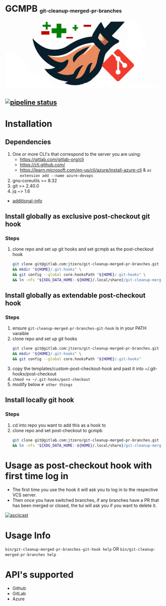 # GCMPB <sub><sup><sub>git-cleanup-merged-pr-branches</sub></sup></sub>
![broom](./web/broom-logo-wide.jpg)

[![pipeline status](https://gitlab.com/jtzero/git-cleanup-merged-pr-branches/badges/main/pipeline.svg)](https://gitlab.com/jtzero/git-cleanup-merged-pr-branches/pipelines?scope=all&page=1&ref=main)
---

# Installation
  ## Dependencies
  1. One or more CLI's that correspond to the server you are using:
      - https://gitlab.com/gitlab-org/cli
      - https://cli.github.com/
      - https://learn.microsoft.com/en-us/cli/azure/install-azure-cli & `az extension add --name azure-devops`
  1. gnu-coreutils >= 8.32
  1. git >= 2.40.0
  1. jq ~> 1.6
  - [additional-info](./DEPENDENCIES.md)


  ## Install globally as exclusive post-checkout git hook
  ### Steps
  1. clone repo and set up git hooks and set gcmpb as the post-checkout hook
      ```bash
      git clone git@gitlab.com:jtzero/git-cleanup-merged-pr-branches.git "${XDG_DATA_HOME:-${HOME}/.local/share}/git-cleanup-merged-pr-branches" --branch stable \
      && mkdir "${HOME}/.git-hooks" \
      && git config --global core.hooksPath "${HOME}/.git-hooks" \
      && ln -nfs "${XDG_DATA_HOME:-${HOME}/.local/share}/git-cleanup-merged-pr-branches/bin/git-cleanup-merged-pr-branches-git-hook" "${HOME}/.git-hooks/post-checkout"
      ```

  ## Install globally as extendable post-checkout hook
  ### Steps
  1. ensure `git-cleanup-merged-pr-branches-git-hook` is in your PATH varaible
  1. clone repo and set up git hooks
      ```bash
      git clone git@gitlab.com:jtzero/git-cleanup-merged-pr-branches.git "${XDG_DATA_HOME:-${HOME}/.local/share}/git-cleanup-merged-pr-branches" --branch stable \
      && mkdir "${HOME}/.git-hooks" \
      && git config --global core.hooksPath "${HOME}/.git-hooks"
      ```
  1. copy the templates/custom-post-checkout-hook and past it into ~/.git-hooks/post-checkout
  1. `chmod +x ~/.git-hooks/post-checkout`
  1. modify below `# other things`

  ## Install locally git hook
  ### Steps
  1. cd into repo you want to add this as a hook to
  1. clone repo and set post-checkout to gcmpb
      ```bash
      git clone git@gitlab.com:jtzero/git-cleanup-merged-pr-branches.git "${XDG_DATA_HOME:-${HOME}/.local/share}/git-cleanup-merged-pr-branches" --branch stable \
      && ln -nfs "${XDG_DATA_HOME:-${HOME}/.local/share}/git-cleanup-merged-pr-branches/bin/git-cleanup-merged-pr-branches-git-hook" "./.git/hooks/post-checkout"
      ```

# Usage as post-checkout hook with first time log in
- The first time you use the hook it will ask you to log in to the respective VCS server.
- Then once you have switched branches, if any branches have a PR that has been merged or closed, the tui will ask you if you want to delete it.

[![asciicast](https://asciinema.org/a/629452.svg)](https://asciinema.org/a/629452)

# Usage Info
  `bin/git-cleanup-merged-pr-branches-git-hook help` OR `bin/git-cleanup-merged-pr-branches help`

# API's supported
 - Github
 - GitLab
 - Azure
